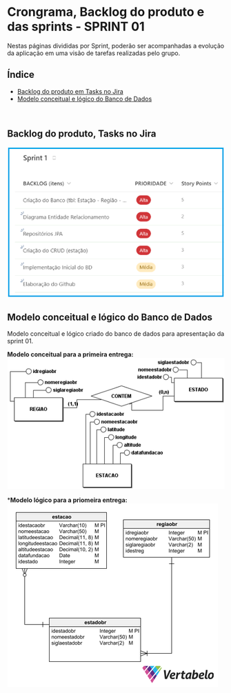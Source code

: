 # Crongrama, Backlog do produto e das sprints - SPRINT 01
Nestas páginas divididas por Sprint, poderão ser acompanhadas a evolução da aplicação em uma visão de tarefas realizadas pelo grupo.
<br />


<h2>Índice</h2>

- [Backlog do produto em Tasks no Jira](#backlog-do-produto-tasks-no-jira)
- [Modelo conceitual e lógico do Banco de Dados](#modelo-conceitual-logico-do-banco-de-dados)
<br />


<h2>Backlog do produto, Tasks no Jira</h2>

![taskssprint01](../readme_docs/tasks_sprint01.png)
<br />


<h2>Modelo conceitual e lógico do Banco de Dados</h2>

Modelo conceitual e lógico criado do banco de dados para apresentação da sprint 01.

**Modelo conceitual para a primeira entrega:**
![ModeloconceitualBDSP1](../documents/BRModel_ConceitualIACITI_SP01.png "Modelo conceitual BD Sprint 1")

***Modelo lógico para a priomeira entrega:**
![ModeloLogicoBDSP1](../readme_docs/bdsprint1.png "Modelo lógico BD Sprint 1")
<br />
